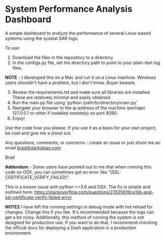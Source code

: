# System Performance Analysis Dashboard
A simple dashboard to analyze the performance of several Linux-based systems using the sysstat SAR logs.

To use:

1. Download the files in the repository to a directory.
2. In the configs.py file, set the directory path to point to your plain-text log files.

**NOTE** - I developed this on a Mac and run it on a Linux machine.  Windows users shouldn't have a problem, but I don't know.  Buyer beware.

3. Review the requirements.txt and make sure all libraries are installed.  These are relatively minimal and easily obtained.
4. Run the main.py file using 'python /path/to/directory/main.py'
5. Navigate your browser to the ip address of the machine (perhaps 127.0.0.1 or other if installed remotely) on port 8090.
6. Enjoy!

Use the code how you please.  If you use it as a basis for your own project, be cool and give me a shout out.

Any questions, comments, or concerns - create an issue or just shoot me an email brad@darksbian.com

Brad

**Addendum** - Some users have pointed out to me that when running this code on OSX, you can sometimes get an error like "[SSL: CERTIFICATE_VERIFY_FAILED]".

This is a known issue with python >=3.6 and OSX.  The fix is simple and outlined here:  https://stackoverflow.com/questions/27835619/urllib-and-ssl-certificate-verify-failed-error

**NOTE2** I have left the running settings in debug mode with hot reload for changes.  Change this if you like.  It's recommended because the logs can get a bit noisy.  Additionally, this method of running the system is not designed for production use.  If you want to do that, I recommend checking the official docs for deploying a Dash application in a production environment.